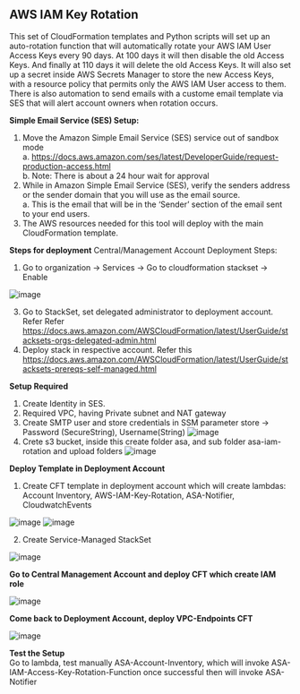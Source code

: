 ## AWS IAM Key Rotation
This set of CloudFormation templates and Python scripts will set up an auto-rotation function that will automatically rotate your AWS IAM User Access Keys every 90 days. At 100 days it will then disable the old Access Keys. And finally at 110 days it will delete the old Access Keys. It will also set up a secret inside AWS Secrets Manager to store the new Access Keys, with a resource policy that permits only the AWS IAM User access to them. There is also automation to send emails with a custome email template via SES that will alert account owners when rotation occurs. 

**Simple Email Service (SES) Setup:**
1. Move the Amazon Simple Email Service (SES) service out of sandbox mode<br/>
a.	https://docs.aws.amazon.com/ses/latest/DeveloperGuide/request-production-access.html<br/>
b.	Note: There is about a 24 hour wait for approval
2. While in Amazon Simple Email Service (SES), verify the senders address or the sender domain that you will use as the email source.<br/>
a.	This is the email that will be in the ‘Sender’ section of the email sent to your end users.
3. The AWS resources needed for this tool will deploy with the main CloudFormation template.

**Steps for deployment**
Central/Management Account Deployment Steps:
1. Go to organization -> Services -> Go to cloudformation stackset -> Enable
   
![image](https://github.com/user-attachments/assets/92a81bcc-51fb-4a06-9ecf-ff22474eab47)

3. Go to StackSet, set delegated administrator to deployment account. Refer  Refer https://docs.aws.amazon.com/AWSCloudFormation/latest/UserGuide/stacksets-orgs-delegated-admin.html
4. Deploy stack in respective account. Refer this https://docs.aws.amazon.com/AWSCloudFormation/latest/UserGuide/stacksets-prereqs-self-managed.html

**Setup Required**
1. Create Identity in SES.
2. Required VPC, having Private subnet and NAT gateway
3. Create SMTP user and store credentials in SSM parameter store -> Password (SecureString), Username(String)
 ![image](https://github.com/user-attachments/assets/2379bbf0-ce83-4b01-9bef-fec090834a3e)
4. Crete s3 bucket, inside this create folder asa, and sub folder asa-iam-rotation and upload folders
   ![image](https://github.com/user-attachments/assets/5ac1d350-e183-4962-92a3-671a17fb837d)



**Deploy Template in Deployment Account**
1. Create CFT template in deployment account which will create lambdas: Account Inventory, AWS-IAM-Key-Rotation, ASA-Notifier, CloudwatchEvents

![image](https://github.com/user-attachments/assets/fb653efe-dc67-4e67-86ad-df9c8e44322d)
![image](https://github.com/user-attachments/assets/aa8cdcf2-5b06-41e8-be58-977daee540a1)


2. Create Service-Managed StackSet

![image](https://github.com/user-attachments/assets/436bef34-9ff3-4be6-a123-dc3f78a970e2)

**Go to Central Management Account and deploy CFT which create IAM role**

![image](https://github.com/user-attachments/assets/4a91789b-6ba8-4d19-910b-c9029110015f)

**Come back to Deployment Account, deploy VPC-Endpoints CFT**

![image](https://github.com/user-attachments/assets/acd90730-6f45-4f23-b18d-acfe1a32ea32)

**Test the Setup** <br>
Go to lambda, test manually ASA-Account-Inventory, which will invoke ASA-IAM-Access-Key-Rotation-Function once successful then will invoke ASA-Notifier




